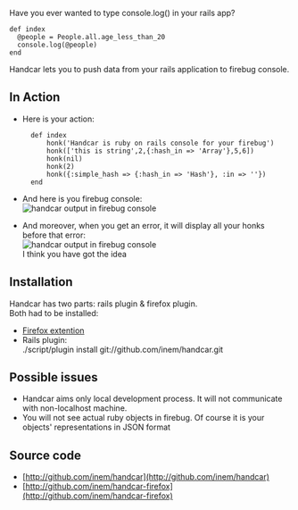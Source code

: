 Have you ever wanted to type console.log() in your rails app?  

    def index
      @people = People.all.age_less_than_20
      console.log(@people)
    end

Handcar lets you to push data from your rails application to firebug console.

## In Action ##

- Here is your action:  

        def index
            honk('Handcar is ruby on rails console for your firebug')
            honk(['this is string',2,{:hash_in => 'Array'},5,6])
            honk(nil)
            honk(2)
            honk({:simple_hash => {:hash_in => 'Hash'}, :in => ''})
        end

- And here is you firebug console:  
![handcar output in firebug console](http://inem.github.com/images/handcar-full.png)
- And moreover, when you get an error, it will display all your honks before that error:  
![handcar output in firebug console](http://inem.github.com/images/handcar-error.png)  
I think you have got the idea

## Installation ##

Handcar has two parts: rails plugin & firefox plugin.  
Both had to be installed:

- [Firefox extention](http://inem.github.com/plugins/handcar.xpi)
- Rails plugin:  
./script/plugin install git://github.com/inem/handcar.git

## Possible issues ##

- Handcar aims only local development process. It will not communicate with non-localhost machine.
- You will not see actual ruby objects in firebug. Of course it is your objects' representations in JSON format

## Source code ##

- [http://github.com/inem/handcar](http://github.com/inem/handcar)
- [http://github.com/inem/handcar-firefox](http://github.com/inem/handcar-firefox)